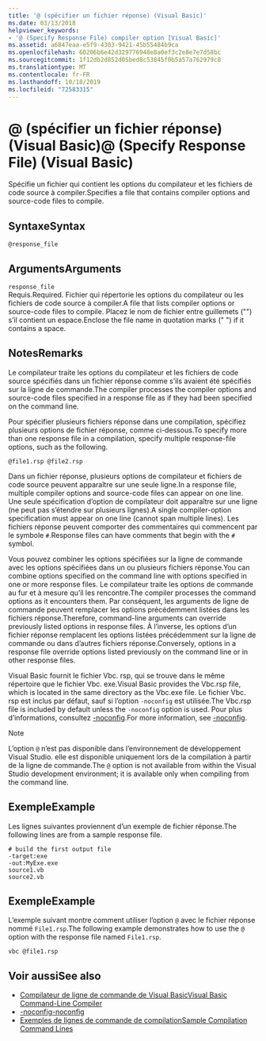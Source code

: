 ```yaml
---
title: '@ (spécifier un fichier réponse) (Visual Basic)'
ms.date: 03/13/2018
helpviewer_keywords:
- '@ (Specify Response File) compiler option [Visual Basic]'
ms.assetid: a6847eaa-e5f9-4303-9421-45b55484b9ca
ms.openlocfilehash: 60206b6e42d329776948e8a0ef3c2e8e7e7d58bc
ms.sourcegitcommit: 1f12db2d852d05bed8c53845f0b5a57a762979c8
ms.translationtype: MT
ms.contentlocale: fr-FR
ms.lasthandoff: 10/18/2019
ms.locfileid: "72583315"
---
```

# <a name="-specify-response-file-visual-basic"></a><span data-ttu-id="ca724-102">@ (spécifier un fichier réponse) (Visual Basic)</span><span class="sxs-lookup"><span data-stu-id="ca724-102">@ (Specify Response File) (Visual Basic)</span></span>

<span data-ttu-id="ca724-103">Spécifie un fichier qui contient les options du compilateur et les fichiers de code source à compiler.</span><span class="sxs-lookup"><span data-stu-id="ca724-103">Specifies a file that contains compiler options and source-code files to compile.</span></span>

## <a name="syntax"></a><span data-ttu-id="ca724-104">Syntaxe</span><span class="sxs-lookup"><span data-stu-id="ca724-104">Syntax</span></span>

```console
@response_file
```

## <a name="arguments"></a><span data-ttu-id="ca724-105">Arguments</span><span class="sxs-lookup"><span data-stu-id="ca724-105">Arguments</span></span>

`response_file`  
<span data-ttu-id="ca724-106">Requis.</span><span class="sxs-lookup"><span data-stu-id="ca724-106">Required.</span></span> <span data-ttu-id="ca724-107">Fichier qui répertorie les options du compilateur ou les fichiers de code source à compiler.</span><span class="sxs-lookup"><span data-stu-id="ca724-107">A file that lists compiler options or source-code files to compile.</span></span> <span data-ttu-id="ca724-108">Placez le nom de fichier entre guillemets ("") s’il contient un espace.</span><span class="sxs-lookup"><span data-stu-id="ca724-108">Enclose the file name in quotation marks (" ") if it contains a space.</span></span>

## <a name="remarks"></a><span data-ttu-id="ca724-109">Notes</span><span class="sxs-lookup"><span data-stu-id="ca724-109">Remarks</span></span>

<span data-ttu-id="ca724-110">Le compilateur traite les options du compilateur et les fichiers de code source spécifiés dans un fichier réponse comme s’ils avaient été spécifiés sur la ligne de commande.</span><span class="sxs-lookup"><span data-stu-id="ca724-110">The compiler processes the compiler options and source-code files specified in a response file as if they had been specified on the command line.</span></span>

<span data-ttu-id="ca724-111">Pour spécifier plusieurs fichiers réponse dans une compilation, spécifiez plusieurs options de fichier réponse, comme ci-dessous.</span><span class="sxs-lookup"><span data-stu-id="ca724-111">To specify more than one response file in a compilation, specify multiple response-file options, such as the following.</span></span>

```console
@file1.rsp @file2.rsp
```

<span data-ttu-id="ca724-112">Dans un fichier réponse, plusieurs options de compilateur et fichiers de code source peuvent apparaître sur une seule ligne.</span><span class="sxs-lookup"><span data-stu-id="ca724-112">In a response file, multiple compiler options and source-code files can appear on one line.</span></span> <span data-ttu-id="ca724-113">Une seule spécification d’option de compilateur doit apparaître sur une ligne (ne peut pas s’étendre sur plusieurs lignes).</span><span class="sxs-lookup"><span data-stu-id="ca724-113">A single compiler-option specification must appear on one line (cannot span multiple lines).</span></span> <span data-ttu-id="ca724-114">Les fichiers réponse peuvent comporter des commentaires qui commencent par le symbole `#`.</span><span class="sxs-lookup"><span data-stu-id="ca724-114">Response files can have comments that begin with the `#` symbol.</span></span>

<span data-ttu-id="ca724-115">Vous pouvez combiner les options spécifiées sur la ligne de commande avec les options spécifiées dans un ou plusieurs fichiers réponse.</span><span class="sxs-lookup"><span data-stu-id="ca724-115">You can combine options specified on the command line with options specified in one or more response files.</span></span> <span data-ttu-id="ca724-116">Le compilateur traite les options de commande au fur et à mesure qu’il les rencontre.</span><span class="sxs-lookup"><span data-stu-id="ca724-116">The compiler processes the command options as it encounters them.</span></span> <span data-ttu-id="ca724-117">Par conséquent, les arguments de ligne de commande peuvent remplacer les options précédemment listées dans les fichiers réponse.</span><span class="sxs-lookup"><span data-stu-id="ca724-117">Therefore, command-line arguments can override previously listed options in response files.</span></span> <span data-ttu-id="ca724-118">À l’inverse, les options d’un fichier réponse remplacent les options listées précédemment sur la ligne de commande ou dans d’autres fichiers réponse.</span><span class="sxs-lookup"><span data-stu-id="ca724-118">Conversely, options in a response file override options listed previously on the command line or in other response files.</span></span>

<span data-ttu-id="ca724-119">Visual Basic fournit le fichier Vbc. rsp, qui se trouve dans le même répertoire que le fichier Vbc. exe.</span><span class="sxs-lookup"><span data-stu-id="ca724-119">Visual Basic provides the Vbc.rsp file, which is located in the same directory as the Vbc.exe file.</span></span> <span data-ttu-id="ca724-120">Le fichier Vbc. rsp est inclus par défaut, sauf si l’option `-noconfig` est utilisée.</span><span class="sxs-lookup"><span data-stu-id="ca724-120">The Vbc.rsp file is included by default unless the `-noconfig` option is used.</span></span> <span data-ttu-id="ca724-121">Pour plus d’informations, consultez [-noconfig](../../../visual-basic/reference/command-line-compiler/noconfig.md).</span><span class="sxs-lookup"><span data-stu-id="ca724-121">For more information, see [-noconfig](../../../visual-basic/reference/command-line-compiler/noconfig.md).</span></span>

> [!NOTE]
> <span data-ttu-id="ca724-122">L’option `@` n’est pas disponible dans l’environnement de développement Visual Studio. elle est disponible uniquement lors de la compilation à partir de la ligne de commande.</span><span class="sxs-lookup"><span data-stu-id="ca724-122">The `@` option is not available from within the Visual Studio development environment; it is available only when compiling from the command line.</span></span>

## <a name="example"></a><span data-ttu-id="ca724-123">Exemple</span><span class="sxs-lookup"><span data-stu-id="ca724-123">Example</span></span>

<span data-ttu-id="ca724-124">Les lignes suivantes proviennent d’un exemple de fichier réponse.</span><span class="sxs-lookup"><span data-stu-id="ca724-124">The following lines are from a sample response file.</span></span>

```console
# build the first output file
-target:exe
-out:MyExe.exe
source1.vb
source2.vb
```

## <a name="example"></a><span data-ttu-id="ca724-125">Exemple</span><span class="sxs-lookup"><span data-stu-id="ca724-125">Example</span></span>

<span data-ttu-id="ca724-126">L’exemple suivant montre comment utiliser l’option `@` avec le fichier réponse nommé `File1.rsp`.</span><span class="sxs-lookup"><span data-stu-id="ca724-126">The following example demonstrates how to use the `@` option with the response file named `File1.rsp`.</span></span>

```console
vbc @file1.rsp
```

## <a name="see-also"></a><span data-ttu-id="ca724-127">Voir aussi</span><span class="sxs-lookup"><span data-stu-id="ca724-127">See also</span></span>

- [<span data-ttu-id="ca724-128">Compilateur de ligne de commande de Visual Basic</span><span class="sxs-lookup"><span data-stu-id="ca724-128">Visual Basic Command-Line Compiler</span></span>](../../../visual-basic/reference/command-line-compiler/index.md)
- [<span data-ttu-id="ca724-129">-noconfig</span><span class="sxs-lookup"><span data-stu-id="ca724-129">-noconfig</span></span>](../../../visual-basic/reference/command-line-compiler/noconfig.md)
- [<span data-ttu-id="ca724-130">Exemples de lignes de commande de compilation</span><span class="sxs-lookup"><span data-stu-id="ca724-130">Sample Compilation Command Lines</span></span>](../../../visual-basic/reference/command-line-compiler/sample-compilation-command-lines.md)
